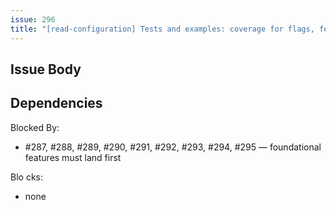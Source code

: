 ```yaml
---
issue: 296
title: "[read-configuration] Tests and examples: coverage for flags, features, merged, and errors"
---
```


## Issue Body

## Dependencies

Blocked By:
- #287, #288, #289, #290, #291, #292, #293, #294, #295 — foundational features must land first

Blo
cks:
- none
